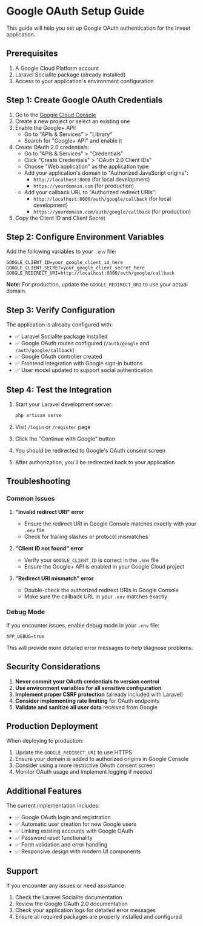 # Google OAuth Setup Guide

This guide will help you set up Google OAuth authentication for the Inveet application.

## Prerequisites

1. A Google Cloud Platform account
2. Laravel Socialite package (already installed)
3. Access to your application's environment configuration

## Step 1: Create Google OAuth Credentials

1. Go to the [Google Cloud Console](https://console.cloud.google.com/)
2. Create a new project or select an existing one
3. Enable the Google+ API:
   - Go to "APIs & Services" > "Library"
   - Search for "Google+ API" and enable it
4. Create OAuth 2.0 credentials:
   - Go to "APIs & Services" > "Credentials"
   - Click "Create Credentials" > "OAuth 2.0 Client IDs"
   - Choose "Web application" as the application type
   - Add your application's domain to "Authorized JavaScript origins":
     - `http://localhost:8000` (for local development)
     - `https://yourdomain.com` (for production)
   - Add your callback URL to "Authorized redirect URIs":
     - `http://localhost:8000/auth/google/callback` (for local development)
     - `https://yourdomain.com/auth/google/callback` (for production)
5. Copy the Client ID and Client Secret

## Step 2: Configure Environment Variables

Add the following variables to your `.env` file:

```env
GOOGLE_CLIENT_ID=your_google_client_id_here
GOOGLE_CLIENT_SECRET=your_google_client_secret_here
GOOGLE_REDIRECT_URI=http://localhost:8000/auth/google/callback
```

**Note:** For production, update the `GOOGLE_REDIRECT_URI` to use your actual domain.

## Step 3: Verify Configuration

The application is already configured with:

- ✅ Laravel Socialite package installed
- ✅ Google OAuth routes configured (`/auth/google` and `/auth/google/callback`)
- ✅ Google OAuth controller created
- ✅ Frontend integration with Google sign-in buttons
- ✅ User model updated to support social authentication

## Step 4: Test the Integration

1. Start your Laravel development server:
   ```bash
   php artisan serve
   ```

2. Visit `/login` or `/register` page
3. Click the "Continue with Google" button
4. You should be redirected to Google's OAuth consent screen
5. After authorization, you'll be redirected back to your application

## Troubleshooting

### Common Issues

1. **"Invalid redirect URI" error**
   - Ensure the redirect URI in Google Console matches exactly with your `.env` file
   - Check for trailing slashes or protocol mismatches

2. **"Client ID not found" error**
   - Verify your `GOOGLE_CLIENT_ID` is correct in the `.env` file
   - Ensure the Google+ API is enabled in your Google Cloud project

3. **"Redirect URI mismatch" error**
   - Double-check the authorized redirect URIs in Google Console
   - Make sure the callback URL in your `.env` matches exactly

### Debug Mode

If you encounter issues, enable debug mode in your `.env` file:

```env
APP_DEBUG=true
```

This will provide more detailed error messages to help diagnose problems.

## Security Considerations

1. **Never commit your OAuth credentials to version control**
2. **Use environment variables for all sensitive configuration**
3. **Implement proper CSRF protection** (already included with Laravel)
4. **Consider implementing rate limiting** for OAuth endpoints
5. **Validate and sanitize all user data** received from Google

## Production Deployment

When deploying to production:

1. Update the `GOOGLE_REDIRECT_URI` to use HTTPS
2. Ensure your domain is added to authorized origins in Google Console
3. Consider using a more restrictive OAuth consent screen
4. Monitor OAuth usage and implement logging if needed

## Additional Features

The current implementation includes:

- ✅ Google OAuth login and registration
- ✅ Automatic user creation for new Google users
- ✅ Linking existing accounts with Google OAuth
- ✅ Password reset functionality
- ✅ Form validation and error handling
- ✅ Responsive design with modern UI components

## Support

If you encounter any issues or need assistance:

1. Check the Laravel Socialite documentation
2. Review the Google OAuth 2.0 documentation
3. Check your application logs for detailed error messages
4. Ensure all required packages are properly installed and configured
